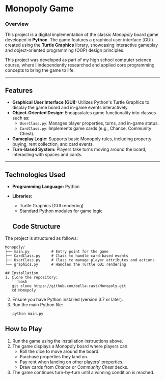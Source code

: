# Monopoly Game

### Overview
This project is a digital implementation of the classic *Monopoly* board game developed in **Python**. The game features a graphical user interface (GUI) created using the **Turtle Graphics** library, showcasing interactive gameplay and object-oriented programming (OOP) design principles.

This project was developed as part of my high school computer science course, where I independently researched and applied core programming concepts to bring the game to life.

---

## Features
- **Graphical User Interface (GUI):** Utilizes Python's Turtle Graphics to display the game board and in-game events interactively.
- **Object-Oriented Design:** Encapsulates game functionality into classes such as:
  - `UserClass.py`: Manages player properties, turns, and in-game status.
  - `CardClass.py`: Implements game cards (e.g., Chance, Community Chest).
- **Gameplay Logic:** Supports basic Monopoly rules, including property buying, rent collection, and card events.
- **Turn-Based System:** Players take turns moving around the board, interacting with spaces and cards.

---

## Technologies Used
- **Programming Language:** Python
- **Libraries:**
  - Turtle Graphics (GUI rendering)
  - Standard Python modules for game logic

  ## Code Structure
The project is structured as follows:
```plaintext
Monopoly/
├── main.py          # Entry point for the game
├── CardClass.py     # Class to handle card-based events
├── UserClass.py     # Class to manage player attributes and actions
└── graphics.py      # Handles the Turtle GUI rendering

## Installation
1. Clone the repository:
   ```bash
   git clone https://github.com/bella-cast/Monopoly.git
   cd Monopoly
   ```
2. Ensure you have Python installed (version 3.7 or later).
3. Run the main Python file:
   ```bash
   python main.py
   ```
## How to Play
1. Run the game using the installation instructions above.
2. The game displays a Monopoly board where players can:
   - Roll the dice to move around the board.
   - Purchase properties they land on.
   - Pay rent when landing on other players' properties.
   - Draw cards from *Chance* or *Community Chest* decks.
3. The game continues turn-by-turn until a winning condition is reached.
